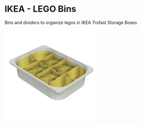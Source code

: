 # IKEA - LEGO Bins
Bins and dividers to organize legos in IKEA Trofast Storage Boxes

<img src="IKEA Bin Assembly_t.png" width=300>